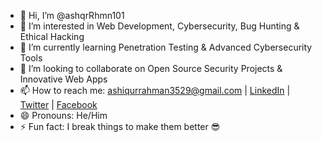 - 👋 Hi, I’m @ashqrRhmn101
- 👀 I’m interested in Web Development, Cybersecurity, Bug Hunting & Ethical Hacking
- 🌱 I’m currently learning Penetration Testing & Advanced Cybersecurity Tools
- 💞️ I’m looking to collaborate on Open Source Security Projects & Innovative Web Apps
- 📫 How to reach me: ashiqurrahman3529@gmail.com | [LinkedIn](https://www.linkedin.com/in/ashqrrhmn) | [Twitter](https://x.com/ashqrrmn) | [Facebook](https://www.facebook.com/ashiqur1099)
- 😄 Pronouns: He/Him
- ⚡ Fun fact: I break things to make them better 😎

<!---
ashqrRhmn101/ashqrRhmn101 is a ✨ special ✨ repository because its `README.md` (this file) appears on your GitHub profile.
You can click the Preview link to take a look at your changes.
--->
